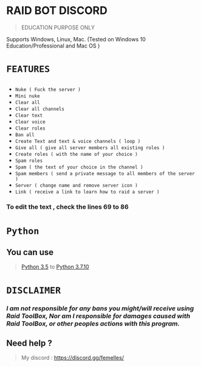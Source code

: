 # **RAID BOT DISCORD**

> EDUCATION PURPOSE ONLY 

Supports Windows, Linux, Mac. (Tested on Windows 10 Education/Professional and Mac OS )


# __**`FEATURES`**__

## 
- `Nuke ( Fuck the server )`
- `Mini nuke`
- `Clear all`
- `Clear all channels`
- `Clear text`
- `Clear voice`
- `Clear roles`
- `Ban all`
- `Create Text and text & voice channels ( loop )`
- `Give all ( give all server members all existing roles )`
- `Create roles ( with the name of your choice )`
- `Spam roles`
- `Spam ( the text of your choice in the channel )` 
- `Spam members ( send a private message to all members of the server )`
- `Server ( change name and remove server icon )`
- `Link ( receive a link to learn how to raid a server )`


### To edit the text , check the lines 69 to 86

# `Python`
## You can use 
> [Python 3.5](https://www.python.org/downloads/) to [Python 3.7.10](https://www.python.org/downloads/)

# `DISCLAIMER`
### *I am not responsible for any bans you might/will receive using Raid ToolBox, Nor am I responsible for damages caused with Raid ToolBox, or other peoples actions with this program.*

## Need help ?
 
> My discord : https://discord.gg/femelles/
